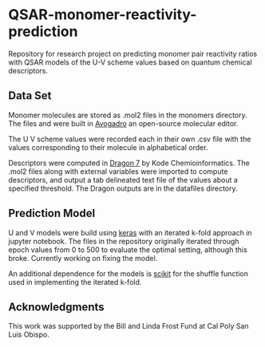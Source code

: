 # QSAR-monomer-reactivity-prediction
Repository for research project on predicting monomer pair reactivity ratios with QSAR models of the U-V scheme values based on quantum chemical descriptors.

## Data Set

Monomer molecules are stored as .mol2 files in the monomers directory. The files and were built in [Avogadro](https://avogadro.cc) an open-source molecular editor.

The U V scheme values were recorded each in their own .csv file with the values corresponding to their molecule in alphabetical order. 

Descriptors were computed in [Dragon 7](https://chm.kode-solutions.net/products_dragon.php) by Kode Chemioinformatics. The .mol2 files along with external variables were imported to compute descriptors, and output a tab delineated text file of the values about a specified threshold. The Dragon outputs are in the datafiles directory.

## Prediction Model

U and V models were build using [keras](https://keras.io) with an iterated k-fold approach in jupyter notebook. The files in the repository originally iterated through epoch values from 0 to 500 to evaluate the optimal setting, although this broke. Currently working on fixing the model.

An additional dependence for the models is [scikit](https://scikit-learn.org/stable/) for the shuffle function used in implementing the iterated k-fold.
## Acknowledgments

This work was supported by the Bill and Linda Frost Fund at Cal Poly San Luis Obispo.

